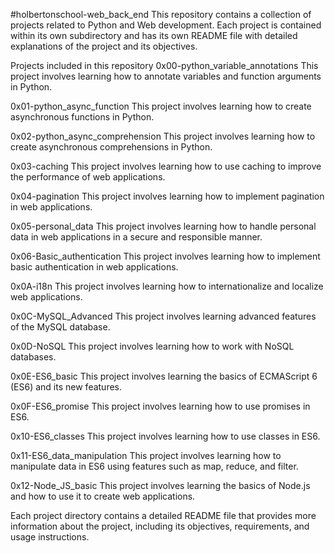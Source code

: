 #holbertonschool-web_back_end
This repository contains a collection of projects related to Python and Web development. Each project is contained within its own subdirectory and has its own README file with detailed explanations of the project and its objectives.

Projects included in this repository
0x00-python_variable_annotations
This project involves learning how to annotate variables and function arguments in Python.

0x01-python_async_function
This project involves learning how to create asynchronous functions in Python.

0x02-python_async_comprehension
This project involves learning how to create asynchronous comprehensions in Python.

0x03-caching
This project involves learning how to use caching to improve the performance of web applications.

0x04-pagination
This project involves learning how to implement pagination in web applications.

0x05-personal_data
This project involves learning how to handle personal data in web applications in a secure and responsible manner.

0x06-Basic_authentication
This project involves learning how to implement basic authentication in web applications.

0x0A-i18n
This project involves learning how to internationalize and localize web applications.

0x0C-MySQL_Advanced
This project involves learning advanced features of the MySQL database.

0x0D-NoSQL
This project involves learning how to work with NoSQL databases.

0x0E-ES6_basic
This project involves learning the basics of ECMAScript 6 (ES6) and its new features.

0x0F-ES6_promise
This project involves learning how to use promises in ES6.

0x10-ES6_classes
This project involves learning how to use classes in ES6.

0x11-ES6_data_manipulation
This project involves learning how to manipulate data in ES6 using features such as map, reduce, and filter.

0x12-Node_JS_basic
This project involves learning the basics of Node.js and how to use it to create web applications.

Each project directory contains a detailed README file that provides more information about the project, including its objectives, requirements, and usage instructions.



